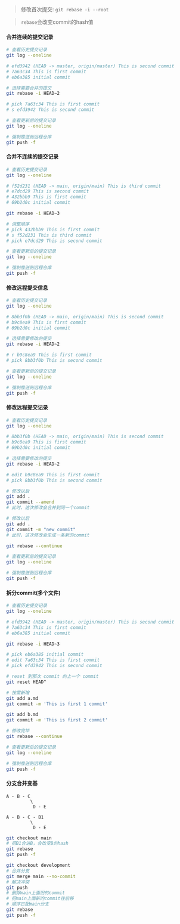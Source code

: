 > 修改首次提交: `git rebase -i --root`

> `rebase`会改变commit的hash值

#### 合并连续的提交记录

```bash
# 查看历史提交记录
git log --oneline

# efd3942 (HEAD -> master, origin/master) This is second commit
# 7a63c34 This is first commit
# eb6a385 initial commit
```

```bash
# 选择需要合并的提交
git rebase -i HEAD~2

# pick 7a63c34 This is first commit
# s efd3942 This is second commit
```

```bash
# 查看更新后的提交记录
git log --oneline

# 强制推送到远程仓库
git push -f
```

#### 合并不连续的提交记录

```bash
# 查看历史提交记录
git log --oneline

# f52d231 (HEAD -> main, origin/main) This is third commit
# e7dcd29 This is second commit
# 432bbb9 This is first commit
# 69b2d0c initial commit
```

```bash
git rebase -i HEAD~3

# 调整顺序
# pick 432bbb9 This is first commit
# s f52d231 This is third commit
# pick e7dcd29 This is second commit
```

```bash
# 查看更新后的提交记录
git log --oneline

# 强制推送到远程仓库
git push -f
```

#### 修改远程提交信息

```bash
# 查看历史提交记录
git log --oneline

# 8bb3f0b (HEAD -> main, origin/main) This is second commit
# b9c8ea9 This is first commit
# 69b2d0c initial commit
```

```bash
# 选择需要修改的提交
git rebase -i HEAD~2

# r b9c8ea9 This is first commit
# pick 8bb3f0b This is second commit
```

```bash
# 查看更新后的提交记录
git log --oneline

# 强制推送到远程仓库
git push -f
```

#### 修改远程提交记录

```bash
# 查看历史提交记录
git log --oneline

# 8bb3f0b (HEAD -> main, origin/main) This is second commit
# b9c8ea9 This is first commit
# 69b2d0c initial commit
```

```bash
# 选择需要修改的提交
git rebase -i HEAD~2

# edit b9c8ea9 This is first commit
# pick 8bb3f0b This is second commit
```

```bash
# 修改以后
git add .
git commit --amend
# 此时，这次修改会合并到同一个commit

# 修改以后
git add .
git commit -m "new commit"
# 此时，这次修改会生成一条新的commit
```

```bash
git rebase --continue
```

```bash
# 查看更新后的提交记录
git log --oneline

# 强制推送到远程仓库
git push -f
```

#### 拆分commit(多个文件)

```bash
# 查看历史提交记录
git log --oneline

# efd3942 (HEAD -> master, origin/master) This is second commit
# 7a63c34 This is first commit
# eb6a385 initial commit
```

```bash
git rebase -i HEAD~3

# pick eb6a385 initial commit
# edit 7a63c34 This is first commit
# pick efd3942 This is second commit

# reset 到那次 commit 的上一个 commit
git reset HEAD^

# 按需新增
git add a.md
git commit -m 'This is first 1 commit'

git add b.md
git commit -m 'This is first 2 commit'

# 修改完毕
git rebase --continue
```

```bash
# 查看更新后的提交记录
git log --oneline

# 强制推送到远程仓库
git push -f
```

#### 分支合并变基

```
A - B - C
         \
          D - E
```

```
A - B - C - B1
         \
          D - E
```

```bash
git checkout main
# 把B1合进B，会改变B的hash
git rebase
git push -f

git checkout development
# 合并分支
git merge main --no-commit
# 解决冲突
git push
# 删除main上面旧的commit
# 把main上面新的commit往前移
# 顺序匹配main分支
git rebase
git push -f
```